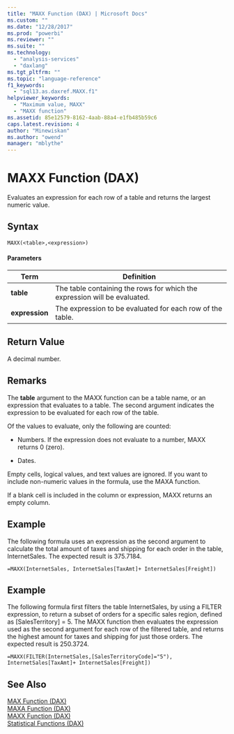 ```yaml
---
title: "MAXX Function (DAX) | Microsoft Docs"
ms.custom: ""
ms.date: "12/28/2017"
ms.prod: "powerbi"
ms.reviewer: ""
ms.suite: ""
ms.technology: 
  - "analysis-services"
  - "daxlang"
ms.tgt_pltfrm: ""
ms.topic: "language-reference"
f1_keywords: 
  - "sql13.as.daxref.MAXX.f1"
helpviewer_keywords: 
  - "Maximum value, MAXX"
  - "MAXX function"
ms.assetid: 85e12579-8162-4aab-88a4-e1fb485b59c6
caps.latest.revision: 4
author: "Minewiskan"
ms.author: "owend"
manager: "mblythe"
---
```

# MAXX Function (DAX)
Evaluates an expression for each row of a table and returns the largest numeric value.  
  
## Syntax  
  
```  
MAXX(<table>,<expression>)  
```  
  
#### Parameters  
  
|Term|Definition|  
|--------|--------------|  
|**table**|The table containing the rows for which the expression will be evaluated.|  
|**expression**|The expression to be evaluated for each row of the table.|  
  
## Return Value  
A decimal number.  
  
## Remarks  
The **table** argument to the MAXX function can be a table name, or an expression that evaluates to a table. The second argument indicates the expression to be evaluated for each row of the table.  
  
Of the values to evaluate, only the following are counted:  
  
-   Numbers. If the expression does not evaluate to a number, MAXX returns 0 (zero).  
  
-   Dates.  
  
Empty cells, logical values, and text values are ignored. If you want to include non-numeric values in the formula, use the MAXA function.  
  
If a blank cell is included in the column or expression, MAXX returns an empty column.  
  
## Example  
The following formula uses an expression as the second argument to calculate the total amount of taxes and shipping for each order in the table, InternetSales. The expected result is 375.7184.  
  
```  
=MAXX(InternetSales, InternetSales[TaxAmt]+ InternetSales[Freight])  
```  
  
## Example  
The following formula first filters the table InternetSales, by using a FILTER expression, to return a subset of orders for a specific sales region, defined as [SalesTerritory] = 5. The MAXX function then evaluates the expression used as the second argument for each row of the filtered table, and returns the highest amount for taxes and shipping for just those orders. The expected result is 250.3724.  
  
```  
=MAXX(FILTER(InternetSales,[SalesTerritoryCode]="5"), InternetSales[TaxAmt]+ InternetSales[Freight])  
```  
  
## See Also  
[MAX Function &#40;DAX&#41;](../DAX/max-function-dax.md)  
[MAXA Function &#40;DAX&#41;](../DAX/maxa-function-dax.md)  
[MAXX Function &#40;DAX&#41;](../DAX/maxx-function-dax.md)  
[Statistical Functions &#40;DAX&#41;](../DAX/statistical-functions-dax.md)  
  
